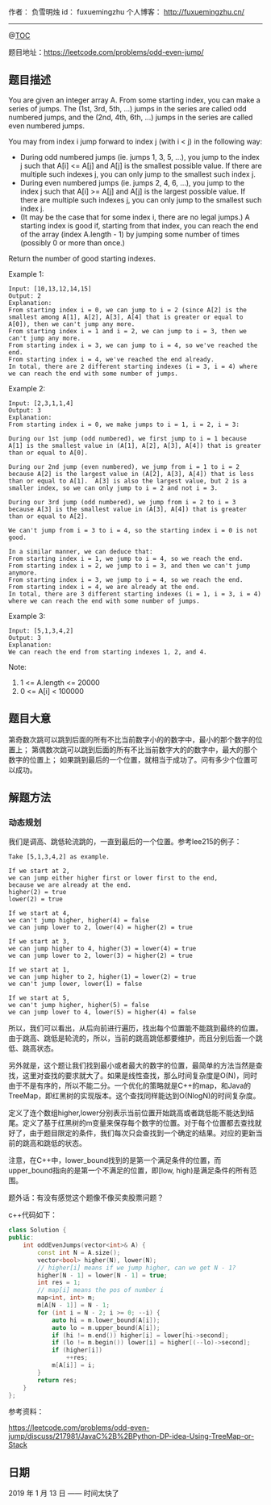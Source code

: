 

作者： 负雪明烛
id：	fuxuemingzhu
个人博客：	http://fuxuemingzhu.cn/

---
@[TOC](目录)


题目地址：https://leetcode.com/problems/odd-even-jump/


## 题目描述

You are given an integer array A.  From some starting index, you can make a series of jumps.  The (1st, 3rd, 5th, ...) jumps in the series are called odd numbered jumps, and the (2nd, 4th, 6th, ...) jumps in the series are called even numbered jumps.

You may from index i jump forward to index j (with i < j) in the following way:

- During odd numbered jumps (ie. jumps 1, 3, 5, ...), you jump to the index j such that A[i] <= A[j] and A[j] is the smallest possible value.  If there are multiple such indexes j, you can only jump to the smallest such index j.
- During even numbered jumps (ie. jumps 2, 4, 6, ...), you jump to the index j such that A[i] >= A[j] and A[j] is the largest possible value.  If there are multiple such indexes j, you can only jump to the smallest such index j.
- (It may be the case that for some index i, there are no legal jumps.)
A starting index is good if, starting from that index, you can reach the end of the array (index A.length - 1) by jumping some number of times (possibly 0 or more than once.)

Return the number of good starting indexes.


Example 1:

    Input: [10,13,12,14,15]
    Output: 2
    Explanation: 
    From starting index i = 0, we can jump to i = 2 (since A[2] is the smallest among A[1], A[2], A[3], A[4] that is greater or equal to A[0]), then we can't jump any more.
    From starting index i = 1 and i = 2, we can jump to i = 3, then we can't jump any more.
    From starting index i = 3, we can jump to i = 4, so we've reached the end.
    From starting index i = 4, we've reached the end already.
    In total, there are 2 different starting indexes (i = 3, i = 4) where we can reach the end with some number of jumps.

Example 2:

    Input: [2,3,1,1,4]
    Output: 3
    Explanation: 
    From starting index i = 0, we make jumps to i = 1, i = 2, i = 3:
    
    During our 1st jump (odd numbered), we first jump to i = 1 because A[1] is the smallest value in (A[1], A[2], A[3], A[4]) that is greater than or equal to A[0].
    
    During our 2nd jump (even numbered), we jump from i = 1 to i = 2 because A[2] is the largest value in (A[2], A[3], A[4]) that is less than or equal to A[1].  A[3] is also the largest value, but 2 is a smaller index, so we can only jump to i = 2 and not i = 3.
    
    During our 3rd jump (odd numbered), we jump from i = 2 to i = 3 because A[3] is the smallest value in (A[3], A[4]) that is greater than or equal to A[2].
    
    We can't jump from i = 3 to i = 4, so the starting index i = 0 is not good.
    
    In a similar manner, we can deduce that:
    From starting index i = 1, we jump to i = 4, so we reach the end.
    From starting index i = 2, we jump to i = 3, and then we can't jump anymore.
    From starting index i = 3, we jump to i = 4, so we reach the end.
    From starting index i = 4, we are already at the end.
    In total, there are 3 different starting indexes (i = 1, i = 3, i = 4) where we can reach the end with some number of jumps.

Example 3:

    Input: [5,1,3,4,2]
    Output: 3
    Explanation: 
    We can reach the end from starting indexes 1, 2, and 4.
     

Note:

1. 1 <= A.length <= 20000
1. 0 <= A[i] < 100000

## 题目大意

第奇数次跳可以跳到后面的所有不比当前数字小的的数字中，最小的那个数字的位置上；
第偶数次跳可以跳到后面的所有不比当前数字大的的数字中，最大的那个数字的位置上；
如果跳到最后的一个位置，就相当于成功了。问有多少个位置可以成功。

## 解题方法

### 动态规划

我们是调高、跳低轮流跳的，一直到最后的一个位置。参考lee215的例子：

```
Take [5,1,3,4,2] as example.

If we start at 2,
we can jump either higher first or lower first to the end,
because we are already at the end.
higher(2) = true
lower(2) = true

If we start at 4,
we can't jump higher, higher(4) = false
we can jump lower to 2, lower(4) = higher(2) = true

If we start at 3,
we can jump higher to 4, higher(3) = lower(4) = true
we can jump lower to 2, lower(3) = higher(2) = true

If we start at 1,
we can jump higher to 2, higher(1) = lower(2) = true
we can't jump lower, lower(1) = false

If we start at 5,
we can't jump higher, higher(5) = false
we can jump lower to 4, lower(5) = higher(4) = false
```

所以，我们可以看出，从后向前进行遍历，找出每个位置能不能跳到最终的位置。由于跳高、跳低是轮流的，所以，当前的跳高跳低都要维护，而且分别后面一个跳低、跳高状态。

另外就是，这个题让我们找到最小或者最大的数字的位置，最简单的方法当然是查找，这里对查找的要求就大了。如果是线性查找，那么时间复杂度是O(N)，同时由于不是有序的，所以不能二分。一个优化的策略就是C++的map，和Java的TreeMap，即红黑树的实现版本。这个查找同样能达到O(NlogN)的时间复杂度。

定义了连个数组higher,lower分别表示当前位置开始跳高或者跳低能不能达到结尾。定义了基于红黑树的m变量来保存每个数字的位置。对于每个位置都去查找就好了，由于题目限定的条件，我们每次只会查找到一个确定的结果。对应的更新当前的跳高和跳低的状态。

注意，在C++中，lower_bound找到的是第一个满足条件的位置，而upper_bound指向的是第一个不满足的位置，即[low, high)是满足条件的所有范围。

题外话：有没有感觉这个题像不像买卖股票问题？

c++代码如下：

```cpp
class Solution {
public:
    int oddEvenJumps(vector<int>& A) {
        const int N = A.size();
        vector<bool> higher(N), lower(N);
        // higher[i] means if we jump higher, can we get N - 1?
        higher[N - 1] = lower[N - 1] = true;
        int res = 1;
        // map[i] means the pos of number i
        map<int, int> m;
        m[A[N - 1]] = N - 1;
        for (int i = N - 2; i >= 0; --i) {
            auto hi = m.lower_bound(A[i]);
            auto lo = m.upper_bound(A[i]);
            if (hi != m.end()) higher[i] = lower[hi->second];
            if (lo != m.begin()) lower[i] = higher[(--lo)->second];
            if (higher[i])
                ++res;
            m[A[i]] = i;
        }
        return res;
    }
};
```

参考资料：

https://leetcode.com/problems/odd-even-jump/discuss/217981/JavaC%2B%2BPython-DP-idea-Using-TreeMap-or-Stack

## 日期

2019 年 1 月 13 日 —— 时间太快了


  [1]: https://assets.leetcode.com/uploads/2018/12/29/bst_cameras_01.png
  [2]: https://assets.leetcode.com/uploads/2018/12/29/bst_cameras_02.png
